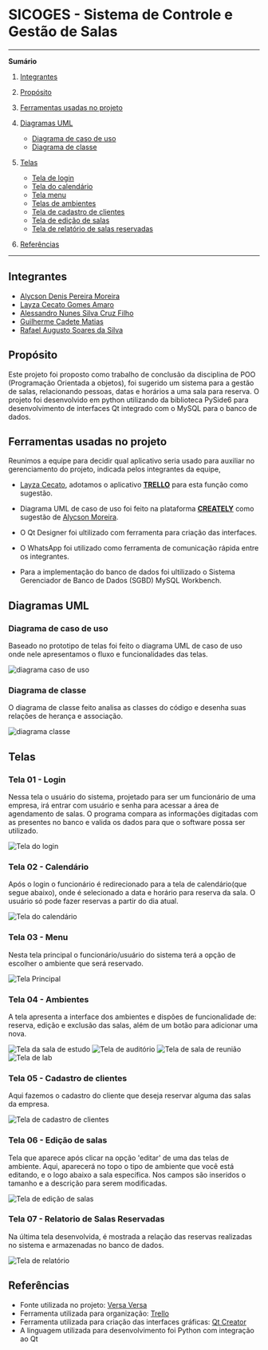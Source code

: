 # SICOGES - Sistema de Controle e Gestão de Salas

*******
**Sumário**

1. [Integrantes](#integrantes)

2. [Propósito](#proposito)

3. [Ferramentas usadas no projeto](#ferramentas)

4. [Diagramas UML](#diagramas)
    - [Diagrama de caso de uso](#casouso)
    - [Diagrama de classe](#diagclasse)
    
5. [Telas](#telas)
    - [Tela de login](#telalogin)
    - [Tela do calendário](#telacalen)
    - [Tela menu](#telamenu)
    - [Telas de ambientes](#telaambiente)
    - [Tela de cadastro de clientes](#telacliente)
    - [Tela de edição de salas](#telaedicao)
    - [Tela de relatório de salas reservadas](#telarelatorio)    
    
6. [Referências](#ref)

*******
<div id='integrantes'/>

## Integrantes

* [Alycson Denis Pereira Moreira](https://github.com/Alycson-Moreira)
* [Layza Cecato Gomes Amaro](https://github.com/layzacecato-dev)
* [Alessandro Nunes Silva Cruz Filho](https://github.com/AlessandroNunes10)
* [Guilherme Cadete Matias](https://github.com/kadetete)
* [Rafael Augusto Soares da Silva](https://github.com/Rafael)

<div id='proposito'/>

## Propósito

Este projeto foi proposto como trabalho de conclusão da disciplina de POO (Programação Orientada a objetos), foi sugerido um sistema para a gestão de salas, relacionando pessoas, datas e horários a uma sala para reserva. O projeto foi desenvolvido em python utilizando da biblioteca PySide6 para desenvolvimento de interfaces Qt integrado com o MySQL para o banco de dados.

<div id='ferramentas'/>

## Ferramentas usadas no projeto
Reunimos a equipe para decidir qual aplicativo seria usado para auxiliar no gerenciamento do projeto, indicada pelos integrantes da equipe, 

* [Layza Cecato](https://github.com/layzacecato-dev), adotamos o aplicativo [**TRELLO**](https://trello.com/home) para esta função como sugestão.

* Diagrama UML de caso de uso foi feito na plataforma [**CREATELY**](https://creately.com/) como sugestão de [Alycson Moreira](https://github.com/Alycson-Moreira).

* O Qt Designer foi ultilizado com ferramenta para criação das interfaces.

* O WhatsApp foi utilizado como ferramenta de comunicação rápida entre os integrantes.

* Para a implementação do banco de dados foi ultilizado o Sistema Gerenciador de Banco de Dados (SGBD) MySQL Workbench.

<div id='diagramas'/>

## Diagramas UML

<div id='casouso'/>

### Diagrama de caso de uso
Baseado no prototipo de telas foi feito o diagrama UML de caso de uso onde nele apresentamos o fluxo e funcionalidades das telas. 

![diagrama caso de uso](img/diagrama_uml_caso_de_uso.png)

<div id='diagclasse'/>

### Diagrama de classe
O diagrama de classe feito analisa as classes do código e desenha suas relações de herança e associação.

![diagrama classe](img/diagramaclasse_final.png)

<div id='telas'/>

## Telas

<div id='telalogin'/>

### Tela 01 - Login
Nessa tela o usuário do sistema, projetado para ser um funcionário de uma empresa, irá entrar com usuário e senha para acessar a área de agendamento de salas. O programa compara as informações digitadas com as presentes no banco e valida os dados para que o software possa ser utilizado.

![Tela do login](img/telalogin_final.png)

<div id='telacalen'/>

### Tela 02 - Calendário
Após o login o funcionário é redirecionado para a tela de calendário(que segue abaixo), onde é selecionado a data e horário para reserva da sala. O usuário só pode fazer reservas a partir do dia atual.

![Tela do calendário](img/telacalen_final.png)

<div id='telamenu'/>

### Tela 03 - Menu
Nesta tela principal o funcionário/usuário do sistema terá a opção de escolher o ambiente que será reservado.

![Tela Principal](img/telamenu_final.png)

<div id='telaambiente'/>

### Tela 04 - Ambientes
A tela apresenta a interface dos ambientes e dispões de funcionalidade de: reserva, edição e exclusão das salas, além de um botão para adicionar uma nova.

![Tela da sala de estudo](img/telasaladeestudo_final.png)
![Tela de auditório](img/telaauditorio_final.png)
![Tela de sala de reunião](img/telareuniao_final.png)
![Tela de lab](img/telalab_final.png)

<div id='telacliente'/>

### Tela 05 - Cadastro de clientes
Aqui fazemos o cadastro do cliente que deseja reservar alguma das salas da empresa.

![Tela de cadastro de clientes](img/cliente_cadastro.png)

<div id='telaedicao'/>

### Tela 06 - Edição de salas
Tela que aparece após clicar na opção 'editar' de uma das telas de ambiente. Aqui, aparecerá no topo o tipo de ambiente que você está editando, e o logo abaixo a sala específica. Nos campos são inseridos o tamanho e a descrição para serem modificadas.

![Tela de edição de salas](img/telaedicao_final.png)

<div id='telarelatorio'/>

### Tela 07 - Relatorio de Salas Reservadas
Na última tela desenvolvida, é mostrada a relação das reservas realizadas no sistema e armazenadas no banco de dados.

![Tela de relatório](img/relatoriodesalas.png)

<div id='ref'/>

## Referências
* Fonte utilizada no projeto: [Versa Versa](www.dafont.com/pt/versa-versa.font)
* Ferramenta utilizada para organização: [Trello](https://trello.com/home)
* Ferramenta utilizada para criação das interfaces gráficas: [Qt Creator](https://www.qt.io/product/development-tools)
* A linguagem utilizada para desenvolvimento foi Python com integração ao Qt

